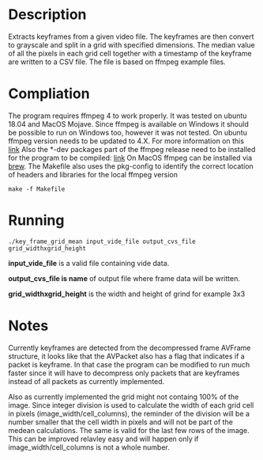 # Description
Extracts keyframes from a given video file. The keyframes are then  convert to grayscale and split in a grid with specified dimensions. The median  value of all the pixels in each grid cell together with a timestamp of the keyframe are written to a CSV file. The file is based on ffmpeg example files. 

# Compliation
The program requires ffmpeg 4 to work properly. It was tested on ubuntu  18.04 and MacOS Mojave. Since ffmpeg is available on Windows it should be possible to run on Windows too, however it was not tested.
On ubuntu ffmpeg version needs to be updated to 4.X. For more information on this [link](http://ubuntuhandbook.org/index.php/2018/10/install-ffmpeg-4-0-2-ubuntu-18-0416-04/)
Also the *-dev packages part of the ffmpeg release need to be installed for the program to be compiled: [link](https://askubuntu.com/questions/766606/where-are-the-headers-of-libavcodec-and-libavformat-located?rq=1)
On MacOS ffmpeg can be installed via  [brew](https://trac.ffmpeg.org/wiki/CompilationGuide/macOS).
The Makefile also uses the pkg-config to identify the correct location of headers and libraries for the local ffmpeg version
```
make -f Makefile
```
# Running
```
./key_frame_grid_mean input_vide_file output_cvs_file grid_widthxgrid_height
```
**input_vide_file** is a valid file containing vide data.

**output_cvs_file is name** of output file where frame data will be written.

**grid_widthxgrid_height** is the width and height of grind for example 3x3

# Notes
Currently keyframes are detected from the decompressed frame AVFrame structure, it looks like that the AVPacket also has a flag that indicates if a packet is keyframe. In that case the program can be modified to run much faster since it will have to decompress only packets that are keyframes instead of all packets as currently implemented.

Also as currently implemented the grid might not containg 100% of the image. Since integer division is used to calculate the width of each grid cell in pixels (image_width/cell_columns), the reminder of the division will be a number smaller that the cell width in pixels and will not be part of the medean calculations. The same is valid for the last few rows of the image. This can be improved relavley easy and will happen only if image_width/cell_columns is not a whole number.  
